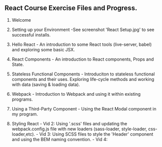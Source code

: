 React Course Exercise Files and Progress.
------------------------------------------
1.  Welcome

2.  Setting up your Environment
        -See screenshot 'React Setup.jpg' to see successful installs.

3.  Hello React
        - An introduction to some React tools (live-server, babel) and exploring some basic JSX.

4.  React Components
        - An introduction to React components, Props and State.

5.  Stateless Functional Components
        - Introduciton to stateless functional components and their uses. Exploring life-cycle methods and working with data (saving & loading data).

6.  Webpack
        - Introduction to Webpack and using it within existing programs.

7.  Using a Third-Party Component
        - Using the React Modal component in my program.
        
8.  Styling React
        - Vid 2:  Using '.scss' files and updating the webpack.config.js file with new loaders (sass-loader, style-loader, css-loader,etc).
        - Vid 3:  Using SCSS files to style the 'Header' component and using the BEM naming convention.
        - Vid 4:  